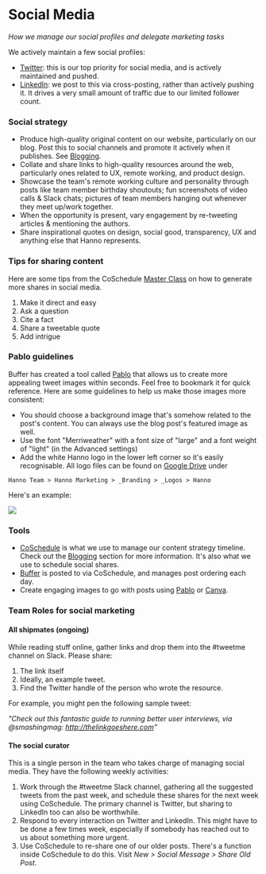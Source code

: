 # Social Media

_How we manage our social profiles and delegate marketing tasks_

We actively maintain a few social profiles:

* [Twitter](https://twitter.com/wearehanno): this is our top priority for social media, and is actively maintained and pushed.
* [LinkedIn](https://www.linkedin.com/company/2561145): we post to this via cross-posting, rather than actively pushing it. It drives a very small amount of traffic due to our limited follower count.

### Social strategy

* Produce high-quality original content on our website, particularly on our blog. Post this to social channels and promote it actively when it publishes. See [Blogging](hannops/blogging.md).
* Collate and share links to high-quality resources around the web, particularly ones related to UX, remote working, and product design.
* Showcase the team's remote working culture and personality through posts like team member birthday shoutouts; fun screenshots of video calls & Slack chats; pictures of team members hanging out whenever they meet up/work together.
* When the opportunity is present, vary engagement by re-tweeting articles & mentioning the authors.
* Share inspirational quotes on design, social good, transparency, UX and anything else that Hanno represents.


### Tips for sharing content

Here are some tips from the CoSchedule [Master Class](https://app.coschedule.com/#/course/1) on how to generate more shares in social media.

1. Make it direct and easy
2. Ask a question
3. Cite a fact
4. Share a tweetable quote
5. Add intrigue

### Pablo guidelines

Buffer has created a tool called [Pablo](https://buffer.com/pablo) that allows us to create more appealing tweet images within seconds. Feel free to bookmark it for quick reference. Here are some guidelines to help us make those images more consistent:

* You should choose a background image that's somehow related to the post's content. You can always use the blog post's featured image as well.
* Use the font "Merriweather" with a font size of "large" and a font weight of "light" (in the Advanced settings)
* Add the white Hanno logo in the lower left corner so it's easily recognisable. All logo files can be found on [Google Drive](https://drive.google.com/drive/u/0/folders/0B2UD3H1ttTKXU1VVakZyN0dSdEk/0B2UD3H1ttTKXWHJjWWxWaE5PZVE/0B2UD3H1ttTKXZ1VqV0JZazl1NkE/0B2UD3H1ttTKXRWE1YVgwUW5SV00/0B5UmAyqOMMRINFE0RFhBbEhNUms) under
```
Hanno Team > Hanno Marketing > _Branding > _Logos > Hanno
```

Here's an example:

![](https://www.datocms-assets.com/1058/1495450045-pablo.png?w=1000&fit=max)

### Tools

* [CoSchedule](https://app.coschedule.com/#/calendar/15197/schedule) is what we use to manage our content strategy timeline. Check out the [Blogging](https://github.com/wearehanno/playbook/wiki/Blogging) section for more information. It's also what we use to schedule social shares.
* [Buffer](http://buffer.com/) is posted to via CoSchedule, and manages post ordering each day.
* Create engaging images to go with posts using [Pablo](https://pablo.buffer.com/) or [Canva](https://www.canva.com/).


### Team Roles for social marketing

#### All shipmates (ongoing)
While reading stuff online, gather links and drop them into the #tweetme channel on Slack. Please share:

1. The link itself
2. Ideally, an example tweet.
3. Find the Twitter handle of the person who wrote the resource.

For example, you might pen the following sample tweet:

_"Check out this fantastic guide to running better user interviews, via @smashingmag: http://thelinkgoeshere.com"_


#### The social curator

This is a single person in the team who takes charge of managing social media. They have the following weekly activities:

1. Work through the #tweetme Slack channel, gathering all the suggested tweets from the past week, and schedule these shares for the next week using CoSchedule. The primary channel is Twitter, but sharing to LinkedIn too can also be worthwhile.
2. Respond to every interaction on Twitter and LinkedIn. This might have to be done a few times week, especially if somebody has reached out to us about something more urgent.
3. Use CoSchedule to re-share one of our older posts. There's a function inside CoSchedule to do this. Visit _New > Social Message > Share Old Post_.
